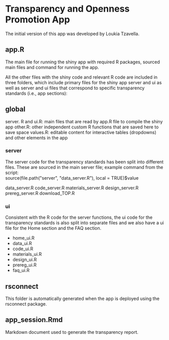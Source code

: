# Transparency and Openness Promotion App

The initial version of this app was developed by Loukia Tzavella.

## app.R

The main file for running the shiny app with required R packages, sourced main files and command for running the app.

All the other files with the shiny code and relevant R code are included in three folders, which include primary files for the shiny app server and ui as well as server and ui files that correspond to specific transparency standards (i.e., app sections):

## global 

server. R and ui.R: main files that are read by app.R file to compile the shiny app
other.R: other independent custom R functions that are saved here to save space 
values.R: editable content for interactive tables (dropdowns) and other elements in the app

### server 

The server code for the transparency standards has been split into different files. These are sourced in the 
main server file; example command from the script:   
source(file.path("server", "data_server.R"), local = TRUE)$value

data_server.R
code_server.R
materials_server.R
design_server.R
prereg_server.R
download_TOP.R


### ui

Consistent with the R code for the server functions, the ui code for the transparency standards is also split 
into separate files and we also have a ui file for the Home section and the FAQ section.

- home_ui.R
- data_ui.R
- code_ui.R
- materials_ui.R
- design_ui.R
- prereg_ui.R
- faq_ui.R

## rsconnect

This folder is automatically generated when the app is deployed using the rsconnect package.

## app_session.Rmd

Markdown document used to generate the transparency report.
